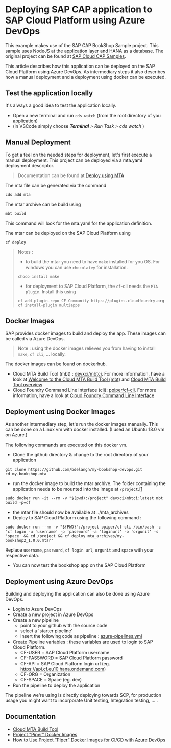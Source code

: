 # Deploying SAP CAP application to SAP Cloud Platform using Azure DevOps

This example makes use of the SAP CAP BookShop Sample project. This sample uses NodeJS at the application layer and HANA as a database.
The original project can be found at [SAP Cloud CAP Samples](https://github.com/SAP-samples/cloud-cap-samples).

This article describes how this application can be deployed on the SAP Cloud Platform using Azure DevOps. As intermediary steps it also describes how a manual deployment and a deployment using docker can be executed. 

## Test the application locally
It's always a good idea to test the application locally.
- Open a new terminal and run  `cds watch` (from the root directory of you application)
- (in VSCode simply choose _**Terminal** > Run Task > cds watch_ )

## Manual Deployment
To get a feel on the needed steps for deployment, let's first execute a manual deployment.
This project can be deployed via a mta.yaml deployment descriptor.
>Documentation can be found at [Deploy using MTA](https://cap.cloud.sap/docs/advanced/deploy-to-cloud#deploy-using-mta)

The mta file can be generated via the command
 ```
 cds add mta
 ```

 The mtar archive can be build using
 ```
 mbt build
 ```
 This command will look for the mta.yaml for the application definition.

 The mtar can be deployed on the SAP Cloud Platform using 
 ```
 cf deploy
 ```

 >Notes :
 >* to build the mtar you need to have `make` installed for you OS. For windows you can use `chocolatey` for installation.
 >```
 >choco install make
 >```
 >* for deployment to SAP Cloud Platform, the `cf`-cli needs the `MTA plugin`. Install this using
 >```
 >cf add-plugin-repo CF-Community https://plugins.cloudfoundry.org
 >cf install-plugin multiapps
 >```

## Docker Images
SAP provides docker images to build and deploy the app. These images can be called via Azure DevOps.
>Note : using the docker images relieves you from having to install `make`, `cf cli`, ... locally.

The docker images can be found on dockerhub.
<!-- * Deprecated - MTA Builder : [ppiper/mta-archive-builder](https://hub.docker.com/r/ppiper/mta-archive-builder). For more information, have a look at [Multitarget Application Archive Builder](https://github.com/SAP/devops-docker-mta-archive-builder) -->
* Cloud MTA Build Tool (mbt) : [devxci/mbtci](https://hub.docker.com/r/devxci/mbtci). For more information, have a look at [Welcome to the Cloud MTA Build Tool (mbt)](https://sap.github.io/cloud-mta-build-tool/) and [Cloud MTA Build Tool overview](https://github.com/SAP/cloud-mta-build-tool)
* Cloud Foundry Command Line Interface (cli): [ppiper/cf-cli](https://hub.docker.com/r/ppiper/cf-cli). For more information, have a look at [Cloud Foundry Command Line Interface](https://github.com/SAP/devops-docker-cf-cli)

## Deployment using Docker Images
As another intermediary step, let's run the docker images manually. This can be done on a Linux vm with docker installed. (I used an Ubuntu 18.0 vm on Azure.)

The following commands are executed on this docker vm. 
* Clone the github directory & change to the root directory of your application
```
git clone https://github.com/bdelangh/my-bookshop-devops.git
cd my-bookshop-mta
```
* run the docker image to build the mtar archive. The folder containing the application needs to be mounted into the image at `/project`.[]
```
sudo docker run -it --rm -v "$(pwd):/project" devxci/mbtci:latest mbt build -p=cf
```
* the mtar file should now be available at ../mta_archives
* Deploy to SAP Cloud Platform using the following command :
```
sudo docker run --rm -v "${PWD}":/project ppiper/cf-cli /bin/bash -c "cf login -u 'username' -p 'password' -a 'loginurl' -o 'orgunit' -s 'space' && cd /project && cf deploy mta_archives/my-bookshop2_1.0.0.mtar"
```
Replace `username`, `password`, `cf login url`, `orgunit` and `space` with your respective data.

* You can now test the bookshop app on the SAP Cloud Platform

## Deployment using Azure DevOps
Building and deploying the application can also be done using Azure DevOps.

* Login to Azure DevOps
* Create a new project in Azure DevOps
* Create a new pipeline
    * point to your github with the source code
    * select a 'starter pipeline'
    * Insert the following code as pipeline : [azure-pipelines.yml](azure-pipelines.yml)
* Create Pipeline variables : these variables are used to login to SAP Cloud Platform. 
    * CF-USER = SAP Cloud Platform username
    * CF-PASSWORD = SAP Cloud Platform password
    * CF-API = SAP Cloud Platform login url (eg. https://api.cf.eu10.hana.ondemand.com)
    * CF-ORG = Organization 
    * CF-SPACE = Space (eg. dev)
* Run the pipeline to deploy the application

The pipeline we're using is directly deploying towards SCP, for production usage you might want to incorporate Unit testing, Integration testing, ... .

<!-- Notes :
* System.DefaultWorkingDirectory : The local path on the agent where your source code files are downloaded.
* Pipeline.Workspace : The local path on the agent where all folders for a given build pipeline are created.
-->

## Documentation
* [Cloud MTA Build Tool](https://sap.github.io/cloud-mta-build-tool/)
* [Project "Piper" Docker Images](https://hub.docker.com/u/ppiper)
* [How to Use Project “Piper” Docker Images for CI/CD with Azure DevOps](https://blogs.sap.com/2019/10/24/how-to-use-project-piper-docker-images-for-cicd-with-azure-devops/)
